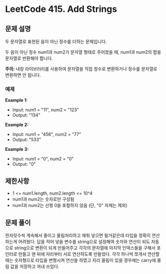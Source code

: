 # LeetCode 415. Add Strings

## 문제 설명

두 문자열로 표현된 음이 아닌 정수를 더하는 문제입니다.

두 음이 아닌 정수 num1과 num2가 문자열 형태로 주어졌을 때, num1과 num2의 합을 문자열로 반환해야 합니다.

**주의:** 내장 라이브러리를 사용하여 문자열을 직접 정수로 변환하거나 정수를 문자열로 변환하면 안 됩니다.

### 예제

**Example 1:**

- Input: num1 = "11", num2 = "123"
- Output: "134"

**Example 2:**

- Input: num1 = "456", num2 = "77"
- Output: "533"

**Example 3:**

- Input: num1 = "0", num2 = "0"
- Output: "0"

## 제한사항

- 1 <= num1.length, num2.length <= 10^4
- num1과 num2는 숫자로만 구성됨
- num1과 num2는 선행 0을 포함하지 않음 (단, "0" 자체는 제외)

## 문제 풀이

한자릿수씩 계속해서 줄이고 올림처리하고 채워 넣으면 될거같은데 타입을 정확히 연산하는게 어려웠다.
답을 적어 넣을 변수를 string으로 설정해여 숫자와 연산이 되도 자동으로 string으로 변환이 되게 만들어주고
각각의 문자열에 마지막 인덱스들을 구해서 포인터로 만들고
맨 뒤에 자리부터 서로 연산하도록 만들었다. 각각 하나씩 쪼개서 연산할때는 숫자형으로 타입을 변형시켜 연산을 하였고 자리 올림이 있을 경우에는 carry에 올림 값을 저장하고 꺼내 쓰었다.
